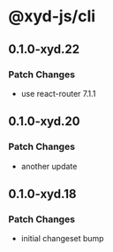# @xyd-js/cli

## 0.1.0-xyd.22

### Patch Changes

- use react-router 7.1.1

## 0.1.0-xyd.20

### Patch Changes

- another update

## 0.1.0-xyd.18

### Patch Changes

- initial changeset bump
